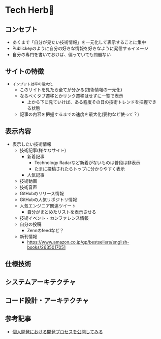 # Tech Herb🌿

## コンセプト

- あくまで「自分が見たい技術情報」を一元化して表示することに集中
- Publickeyのように自分の好きな情報を好きなように発信するイメージ
- 自分の専門を書いておけば、偏っていても問題ない

## サイトの特徴

- `インプット効率の最大化`
  - このサイトを見たら全てが分かる(技術情報の一元化)
  - なるべくタブ遷移とかリンク遷移はせずに一覧で表示
    - 上から下に見ていけば、ある程度その日の技術トレンドを把握できる状態
  - 記事の内容を把握するまでの速度を最大化(要約など使って？)

## 表示内容

- 表示したい技術情報
  - 技術記事(様々なサイト)
    - 新着記事
      - Technology Radarなど新着がないものは普段は非表示
      - たまに投稿されたらトップに分かりやすく表示
    - 人気記事
  - 技術動画
  - 技術音声
  - GitHubのリリース情報
  - GitHubの人気リポジトリ情報
  - 人気エンジニア関連ツイート
    - 自分がまとめたリストを表示させる
  - 技術イベント・カンファレンス情報
  - 自分の投稿
    - Zennのfeedなど？
  - 新刊情報
    - https://www.amazon.co.jp/gp/bestsellers/english-books/2635017051

## 仕様技術

## システムアーキテクチャ

## コード設計・アーキテクチャ

## 参考記事

- [個人開発における開発プロセスを公開してみる](https://qiita.com/himatani/items/3b8301da2e889e962e5e)
